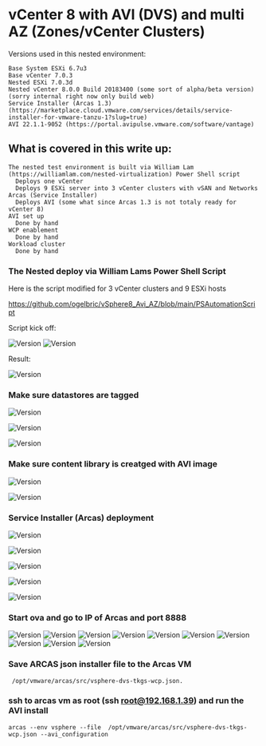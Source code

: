 # vCenter 8 with AVI (DVS) and multi AZ (Zones/vCenter Clusters)

Versions used in this nested environment:
```
Base System ESXi 6.7u3
Base vCenter 7.0.3
Nested ESXi 7.0.3d
Nested vCenter 8.0.0 Build 20183400 (some sort of alpha/beta version) (sorry internal right now only build web)
Service Installer (Arcas 1.3) (https://marketplace.cloud.vmware.com/services/details/service-installer-for-vmware-tanzu-1?slug=true)
AVI 22.1.1-9052 (https://portal.avipulse.vmware.com/software/vantage)
```

## What is covered in this write up:
```
The nested test environment is built via William Lam (https://williamlam.com/nested-virtualization) Power Shell script
  Deploys one vCenter
  Deploys 9 ESXi server into 3 vCenter clusters with vSAN and Networks
Arcas (Service Installer)
  Deploys AVI (some what since Arcas 1.3 is not totaly ready for vCenter 8)
AVI set up 
  Done by hand 
WCP enablement 
  Done by hand
Workload cluster
  Done by hand 
```

### The Nested deploy via William Lams Power Shell Script

Here is the script modified for 3 vCenter clusters and 9 ESXi hosts

  https://github.com/ogelbric/vSphere8_Avi_AZ/blob/main/PSAutomationScript


Script kick off: 

![Version](https://github.com/ogelbric/vSphere8_Avi_AZ/blob/main/kickoff1.png)
![Version](https://github.com/ogelbric/vSphere8_Avi_AZ/blob/main/Kickoff2.png)

Result:

![Version](https://github.com/ogelbric/vSphere8_Avi_AZ/blob/main/vCenterOutcome1.png)

### Make sure datastores are tagged

![Version](https://github.com/ogelbric/vSphere8_Avi_AZ/blob/main/tag1.png)

![Version](https://github.com/ogelbric/vSphere8_Avi_AZ/blob/main/tag2.png)

![Version](https://github.com/ogelbric/vSphere8_Avi_AZ/blob/main/tag2.png)

### Make sure content library is creatged with AVI image

![Version](https://github.com/ogelbric/vSphere8_Avi_AZ/blob/main/cl1.png)

![Version](https://github.com/ogelbric/vSphere8_Avi_AZ/blob/main/cl2.png)

### Service Installer (Arcas) deployment

![Version](https://github.com/ogelbric/vSphere8_Avi_AZ/blob/main/arcas1.png)

![Version](https://github.com/ogelbric/vSphere8_Avi_AZ/blob/main/arcas2.png)

![Version](https://github.com/ogelbric/vSphere8_Avi_AZ/blob/main/arcas3.png)

![Version](https://github.com/ogelbric/vSphere8_Avi_AZ/blob/main/arcas4.png)

![Version](https://github.com/ogelbric/vSphere8_Avi_AZ/blob/main/arcas5.png)

### Start ova and go to IP of Arcas and port 8888

![Version](https://github.com/ogelbric/vSphere8_Avi_AZ/blob/main/ar1.png)
![Version](https://github.com/ogelbric/vSphere8_Avi_AZ/blob/main/ar2.png)
![Version](https://github.com/ogelbric/vSphere8_Avi_AZ/blob/main/ar3.png)
![Version](https://github.com/ogelbric/vSphere8_Avi_AZ/blob/main/ar4.png)
![Version](https://github.com/ogelbric/vSphere8_Avi_AZ/blob/main/ar5.png)
![Version](https://github.com/ogelbric/vSphere8_Avi_AZ/blob/main/ar6.png)
![Version](https://github.com/ogelbric/vSphere8_Avi_AZ/blob/main/ar7.png)
![Version](https://github.com/ogelbric/vSphere8_Avi_AZ/blob/main/ar8.png)
![Version](https://github.com/ogelbric/vSphere8_Avi_AZ/blob/main/ar9.png)
![Version](https://github.com/ogelbric/vSphere8_Avi_AZ/blob/main/ar10.png)









### Save ARCAS json installer file to the Arcas VM
```
 /opt/vmware/arcas/src/vsphere-dvs-tkgs-wcp.json.
 ```
 
 ### ssh to arcas vm as root (ssh root@192.168.1.39) and run the AVI install
 ```
 arcas --env vsphere --file  /opt/vmware/arcas/src/vsphere-dvs-tkgs-wcp.json --avi_configuration
 ```
